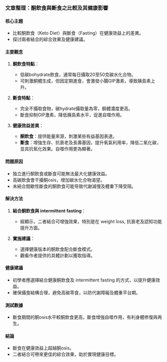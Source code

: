 ### 文章整理：酮飲食與斷食之比較及其健康影響

#### 核心主題
- 比較酮飲食（Keto Diet）與斷食（Fasting）在健康效益上的差異。
- 探讨兩者結合的綜合效果及健康建議。

#### 主要觀念
1. **酮飲食特點**：
   - 低碳bohydrate飲食，通常每日攝取20至50克碳水化合物。
   - 可刺激酮體生成，但因定期進食，會激發小腸GIP激素，導致胰島素上升。

2. **斷食特點**：
   - 完全不攝取食物，碳hydrate攝取量為零，酮體濃度更高。
   - 斷食抑制GIP激素，降低胰島素水平，促進自噬作用。

3. **健康效益差異**：
   - **酮飲食**：提供能量來源，刺激某些有益基因表達。
   - **斷食**：增強生存、抗衰老及長壽基因，提升氧氣利用率，降低二氧化碳，並具抗氧化效果。自噬作用更為顯著。

#### 問題原因
- 独立進行酮飲食或斷食可能無法最大化健康效益。
- 高碳飲食會干擾酮osis，增加碳水化合物渴望。
- 未結合間歇性斷食的酮飲食可能导致代謝減慢及體重下降受阻。

#### 解決方法
1. **結合酮飲食與 intermittent fasting**：
   - 經顯示，二者結合可增強效果，特別是在 weight loss, 抗衰老及認知功能提升方面。
   
2. **實施建議**：
   - 選擇健康版本的酮飲食配合斷食模式。
   - 觀看作者提供的具體計劃以獲取指導。

#### 健康建議
- 初學者應選擇結合健康酮飲食及 intermittent fasting 的方式，以提升健康效益。
- 確保攝食結構合理，避免高碳零食，以防代謝障礙及體重平台期。

#### 測試數據
- 斷食期間的酮osis水平較酮飲食更高，斷食增強自噬作用，有利身體修復與再生。

#### 結論
- 斷食在健康效益上超越酮osis。
- 二者結合可帶來更佳的綜合效果，助於實現健康目標。